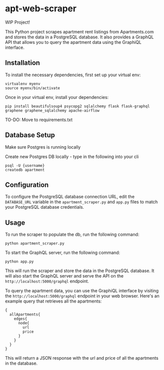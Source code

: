 # apt-web-scraper

WIP Project! 

This Python project scrapes apartment rent listings from Apartments.com and stores the data in a PostgreSQL database. It also provides a GraphQL API that allows you to query the apartment data using the GraphiQL interface.

## Installation
To install the necessary dependencies, first set up your virtual env:
```
virtualenv myenv
source myenv/bin/activate
```

Once in your virtual env, install your dependencies:
```
pip install beautifulsoup4 psycopg2 sqlalchemy flask flask-graphql graphene graphene_sqlalchemy apache-airflow
```

TO-DO: Move to requirements.txt

## Database Setup
Make sure Postgres is running locally

Create new Postgres DB locally - type in the following into your cli
```
psql -U {username}
createdb apartment
```

## Configuration
To configure the PostgreSQL database connection URL, edit the `DATABASE_URL` variable in the `apartment_scraper.py` and `app.py` files to match your PostgreSQL database credentials.

## Usage
To run the scraper to populate the db, run the following command:
```
python apartment_scraper.py
```

To start the GraphQL server, run the following command:
```
python app.py
```

This will run the scraper and store the data in the PostgreSQL database. It will also start the GraphQL server and serve the API on the `http://localhost:5000/graphql` endpoint.

To query the apartment data, you can use the GraphiQL interface by visiting the `http://localhost:5000/graphql` endpoint in your web browser. Here's an example query that retrieves all the apartments:
```
{
  allApartments{
    edges{
      node{
        url
        price
      }
    }
  }
}
```

This will return a JSON response with the url and price of all the apartments in the database.
